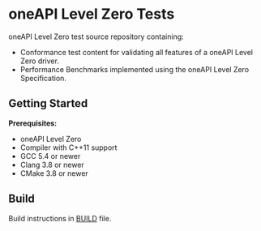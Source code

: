 # oneAPI Level Zero Tests

oneAPI Level Zero test source repository containing:
 * Conformance test content for validating all features of a oneAPI Level Zero driver.
 * Performance Benchmarks implemented using the oneAPI Level Zero Specification.

## Getting Started

**Prerequisites:**
 * oneAPI Level Zero
 * Compiler with C++11 support
 * GCC 5.4 or newer
 * Clang 3.8 or newer
 * CMake 3.8 or newer

## Build

Build instructions in [BUILD](BUILD.md) file.
